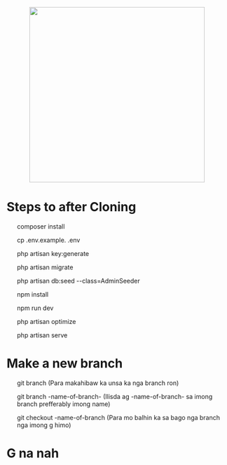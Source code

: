 <p align="center"><a href="https:facebook.com" target="_blank"><img src="https://i.pinimg.com/736x/22/9a/05/229a05f9751700bd4445a6f90477dc03.jpg" width="400"></a></p>

<h1>Steps to after Cloning</h1>


<ul>composer install</ul>
<ul>cp .env.example. .env</ul>
<ul>php artisan key:generate</ul>
<ul>php artisan migrate</ul>
<ul>php artisan db:seed --class=AdminSeeder</ul>
<ul>npm install</ul>
<ul>npm run dev</ul>
<ul>php artisan optimize</ul>
<ul>php artisan serve</ul>

<h1>Make a new branch</h1>
<ul>git branch (Para makahibaw ka unsa ka nga branch ron)</ul>
<ul>git branch -name-of-branch- (Ilisda ag -name-of-branch- sa imong branch prefferably imong name)</ul>
<ul>git checkout -name-of-branch (Para mo balhin ka sa bago nga branch nga imong g himo)</ul>

<h1>G na nah</h1>

